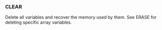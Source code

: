 

### CLEAR

 Delete all variables and recover the memory used by them. See ERASE for deleting specific array variables.